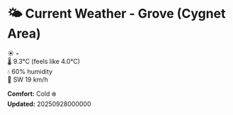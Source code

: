 # 🌤️ Current Weather - Grove (Cygnet Area)

☀️ **-**  
🌡️ 9.3°C (feels like 4.0°C)  
💧 60% humidity  
💨 SW 19 km/h  

**Comfort:** Cold ❄️  
**Updated:** 20250928000000
